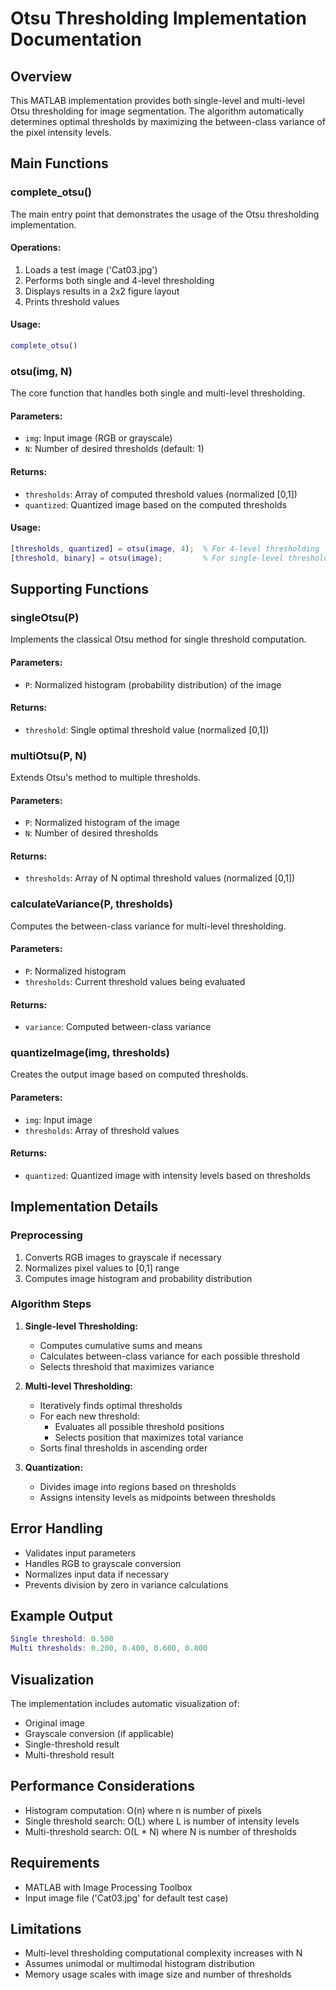 # Otsu Thresholding Implementation Documentation

## Overview
This MATLAB implementation provides both single-level and multi-level Otsu thresholding for image segmentation. The algorithm automatically determines optimal thresholds by maximizing the between-class variance of the pixel intensity levels.

## Main Functions

### complete_otsu()
The main entry point that demonstrates the usage of the Otsu thresholding implementation.

#### Operations:
1. Loads a test image ('Cat03.jpg')
2. Performs both single and 4-level thresholding
3. Displays results in a 2x2 figure layout
4. Prints threshold values

#### Usage:
```matlab
complete_otsu()
```

### otsu(img, N)
The core function that handles both single and multi-level thresholding.

#### Parameters:
- `img`: Input image (RGB or grayscale)
- `N`: Number of desired thresholds (default: 1)

#### Returns:
- `thresholds`: Array of computed threshold values (normalized [0,1])
- `quantized`: Quantized image based on the computed thresholds

#### Usage:
```matlab
[thresholds, quantized] = otsu(image, 4);  % For 4-level thresholding
[threshold, binary] = otsu(image);         % For single-level thresholding
```

## Supporting Functions

### singleOtsu(P)
Implements the classical Otsu method for single threshold computation.

#### Parameters:
- `P`: Normalized histogram (probability distribution) of the image

#### Returns:
- `threshold`: Single optimal threshold value (normalized [0,1])

### multiOtsu(P, N)
Extends Otsu's method to multiple thresholds.

#### Parameters:
- `P`: Normalized histogram of the image
- `N`: Number of desired thresholds

#### Returns:
- `thresholds`: Array of N optimal threshold values (normalized [0,1])

### calculateVariance(P, thresholds)
Computes the between-class variance for multi-level thresholding.

#### Parameters:
- `P`: Normalized histogram
- `thresholds`: Current threshold values being evaluated

#### Returns:
- `variance`: Computed between-class variance

### quantizeImage(img, thresholds)
Creates the output image based on computed thresholds.

#### Parameters:
- `img`: Input image
- `thresholds`: Array of threshold values

#### Returns:
- `quantized`: Quantized image with intensity levels based on thresholds

## Implementation Details

### Preprocessing
1. Converts RGB images to grayscale if necessary
2. Normalizes pixel values to [0,1] range
3. Computes image histogram and probability distribution

### Algorithm Steps
1. **Single-level Thresholding:**
   - Computes cumulative sums and means
   - Calculates between-class variance for each possible threshold
   - Selects threshold that maximizes variance

2. **Multi-level Thresholding:**
   - Iteratively finds optimal thresholds
   - For each new threshold:
     - Evaluates all possible threshold positions
     - Selects position that maximizes total variance
   - Sorts final thresholds in ascending order

3. **Quantization:**
   - Divides image into regions based on thresholds
   - Assigns intensity levels as midpoints between thresholds

## Error Handling
- Validates input parameters
- Handles RGB to grayscale conversion
- Normalizes input data if necessary
- Prevents division by zero in variance calculations

## Example Output
```matlab
Single threshold: 0.500
Multi thresholds: 0.200, 0.400, 0.600, 0.800
```

## Visualization
The implementation includes automatic visualization of:
- Original image
- Grayscale conversion (if applicable)
- Single-threshold result
- Multi-threshold result

## Performance Considerations
- Histogram computation: O(n) where n is number of pixels
- Single threshold search: O(L) where L is number of intensity levels
- Multi-threshold search: O(L * N) where N is number of thresholds

## Requirements
- MATLAB with Image Processing Toolbox
- Input image file ('Cat03.jpg' for default test case)

## Limitations
- Multi-level thresholding computational complexity increases with N
- Assumes unimodal or multimodal histogram distribution
- Memory usage scales with image size and number of thresholds